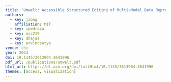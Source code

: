 ```yaml
---
title: 'Umwelt: Accessible Structured Editing of Multi-Modal Data Representations'
authors:
  - key: jzong
    affiliation: MIT
  - key: ipedraza
  - key: mzc219
  - key: dhajas
  - key: arvindsatya
venue: chi
year: 2024
doi: 10.1145/3613904.3641996
pdf_url: /publications/umwelt.pdf
html_url: https://dl.acm.org/doi/fullHtml/10.1145/3613904.3641996
themes: [access, visualization]
---
```

